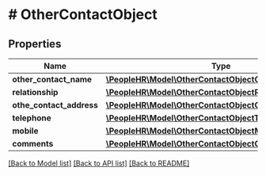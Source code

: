 # # OtherContactObject

## Properties

Name | Type | Description | Notes
------------ | ------------- | ------------- | -------------
**other_contact_name** | [**\PeopleHR\Model\OtherContactObjectOtherContactName**](OtherContactObjectOtherContactName.md) |  | [optional]
**relationship** | [**\PeopleHR\Model\OtherContactObjectRelationship**](OtherContactObjectRelationship.md) |  | [optional]
**othe_contact_address** | [**\PeopleHR\Model\OtherContactObjectOtheContactAddress**](OtherContactObjectOtheContactAddress.md) |  | [optional]
**telephone** | [**\PeopleHR\Model\OtherContactObjectTelephone**](OtherContactObjectTelephone.md) |  | [optional]
**mobile** | [**\PeopleHR\Model\OtherContactObjectMobile**](OtherContactObjectMobile.md) |  | [optional]
**comments** | [**\PeopleHR\Model\OtherContactObjectComments**](OtherContactObjectComments.md) |  | [optional]

[[Back to Model list]](../../README.md#models) [[Back to API list]](../../README.md#endpoints) [[Back to README]](../../README.md)
